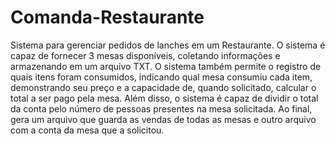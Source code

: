 # Comanda-Restaurante
Sistema para gerenciar pedidos de lanches em um Restaurante. O sistema é capaz de fornecer 3 mesas disponíveis, coletando informações e armazenando em um arquivo TXT. O sistema também permite o registro de quais itens foram consumidos, indicando qual mesa consumiu cada item, demonstrando seu preço e a capacidade de, quando solicitado, calcular o total a ser pago pela mesa. Além disso, o sistema é capaz de dividir o total da conta pelo número de pessoas presentes na mesa solicitada. Ao final, gera um arquivo que guarda as vendas de todas as mesas e outro arquivo com a conta da mesa que a solicitou.
